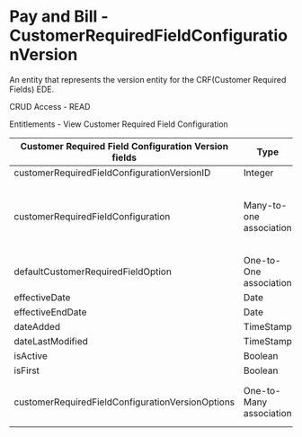 # Pay and Bill - CustomerRequiredFieldConfigurationVersion

An entity that represents the version entity for the CRF(Customer Required Fields) EDE.

CRUD Access - READ

Entitlements - View Customer Required Field Configuration

<table>
    <colgroup>
        <col width="20%" />
        <col width="20%" />
        <col width="20%" />
        <col width="20%" />
        <col width="20%" />
    </colgroup>
    <thead>
        <tr class="header">
            <th>Customer Required Field Configuration Version fields</th>
            <th>Type</th>
            <th>Description</th>
            <th>Not null</th>
            <th>Read-only</th>
        </tr>
    </thead>
    <tbody>
        <tr class="even">
            <td>customerRequiredFieldConfigurationVersionID</td>
            <td>Integer</td>
            <td>Unique identifier for this entity.</td>
            <td>X</td>
            <td>X</td>
        </tr>
        <tr class="odd">
            <td>customerRequiredFieldConfiguration</td>
            <td>Many-to-one association</td>
            <td>
                <p>The CRF root.</p>
                <p>Default fields:</p>
                <ul>
                    <li>id</li>
                </ul>
            </td>
            <td>X</td>
            <td></td>
        </tr>
        <tr class="even">
            <td>defaultCustomerRequiredFieldOption</td>
            <td>One-to-One association</td>
            <td>The default option.</td>
            <td>X</td>
            <td></td>
        </tr>
        <tr class="odd">
            <td>effectiveDate</td>
            <td>Date</td>
            <td>The date the EDE begins being effective.</td>
            <td>X</td>
            <td></td>
        </tr>
        <tr class="even">
            <td>effectiveEndDate</td>
            <td>Date</td>
            <td>The date the EDE stops being effective.</td>
            <td>X</td>
            <td></td>
        </tr>
        <tr class="odd">
            <td>dateAdded</td>
            <td>TimeStamp</td>
            <td>Date the entity was added.</td>
            <td>X</td>
            <td>X</td>
        </tr>
        <tr class="even">
            <td>dateLastModified</td>
            <td>TimeStamp</td>
            <td>Date the entity was modified last.</td>
            <td>X</td>
            <td>X</td>
        </tr>
        <tr class="odd">
            <td>isActive</td>
            <td>Boolean</td>
            <td>States if the current version is active.</td>
            <td>X</td>
            <td></td>
        </tr>
        <tr class="even">
            <td>isFirst</td>
            <td>Boolean</td>
            <td>States if the current version is the first one.</td>
            <td>X</td>
            <td></td>
        </tr>
        <tr class="odd">
            <td>customerRequiredFieldConfigurationVersionOptions</td>
            <td>One-to-Many association</td>
            <td>Collection of CustomerRequiredFieldConfigurationVersionOption objects tied to this Customer Required Field Configuration Version</td>
            <td></td>
            <td></td>
        </tr>
    </tbody>
</table>


